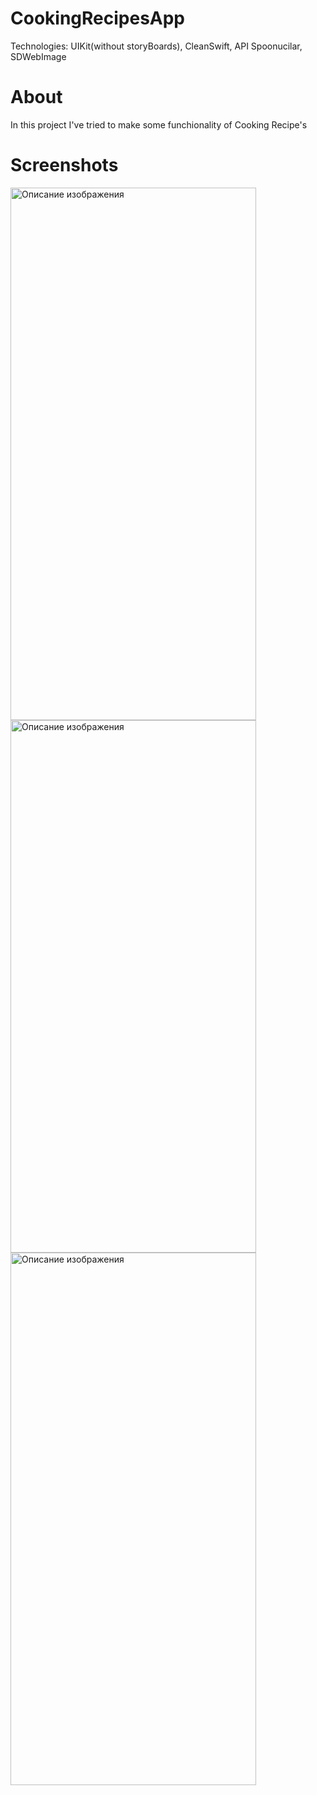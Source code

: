 # CookingRecipesApp

Technologies: UIKit(without storyBoards), CleanSwift, API Spoonucilar, SDWebImage

# About

In this project I've tried to make some funchionality of Cooking Recipe's 

# Screenshots

<img src="https://github.com/Amigo888/CookingRecipes/assets/121450804/b2af3271-feb9-4f86-9930-856938001931" alt="Описание изображения" width="393" height="852">
<img src="https://github.com/Amigo888/CookingRecipes/assets/121450804/bb488e8c-dea5-40b2-b58a-3bd7d6827690" alt="Описание изображения" width="393" height="852">



<img src="https://github.com/Amigo888/CookingRecipes/assets/121450804/4ccd745f-baa5-4a15-9f6a-38a4543c553b" alt="Описание изображения" width="393" height="852">

